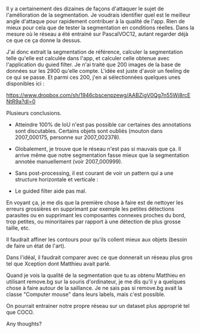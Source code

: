 Il y a certainement des dizaines de façons d'attaquer le sujet de l'amélioration de la segmentation. Je voudrais identifier quel est le meilleur angle d'attaque pour rapidement contribuer à la qualité de l'app. Rien de mieux pour cela que de tester la segmentation en conditions réelles. Dans la mesure où le réseau a été entrainé sur PascalVOC12, autant regarder déjà ce que ce ça donne la dessus.

J'ai donc extrait la segmentation de référence, calculer la segmentation telle qu'elle est calculée dans l'app, et calculer celle obtenue avec l'application du guied filter. Je n'ai traité que 200 images de la base de données sur les 2900 qu'elle compte. L'idée est juste d'avoir un feeling de ce qui se passe. Et parmi ces 200, j'en ai sélectionnées quelques unes disponibles ici :

https://www.dropbox.com/sh/1946cbscenpzewg/AABZigV0Qg7n55Wi8rcENtR9a?dl=0

Plusieurs conclusions.

- Atteindre 100% de IoU n'est pas possible car certaines des annotations sont discutables. Certains objets sont oubliés (mouton dans 2007_000175, personne sur 2007_002378).

- Globalement, je trouve que le réseau n'est pas si mauvais que ça. Il arrive même que notre segmentation fasse mieux que la segmentation annotée manuellement (voir 2007_000999).

- Sans post-processing, il est courant de voir un pattern qui a une structure horizontale et verticale :

- Le guided filter aide pas mal.

En voyant ça, je me dis que la première chose à faire est de nettoyer les erreurs grossières en supprimant par exemple les petites détections parasites ou en supprimant les composantes connexes proches du bord, trop petites, ou minoritaires par rapport à une détection de plus grosse taille, etc.

Il faudrait affiner les contours pour qu'ils collent mieux aux objets (besoin de faire un état de l'art).

Dans l'idéal, il faudrait comparer avec ce que donnerait un réseau plus gros tel que Xception dont Matthieu avait parlé.

Quand je vois la qualité de la segmentation que tu as obtenu Matthieu en utilisant remove.bg sur la souris d'ordinateur, je me dis qu'il y a quelques chose à faire autour de la saillance. Je ne sais pas si remove.bg avait la classe "Computer mouse" dans leurs labels, mais c'est possible.

On pourrait entrainer notre propre réseau sur un dataset plus approprié tel que COCO.

Any thoughts?